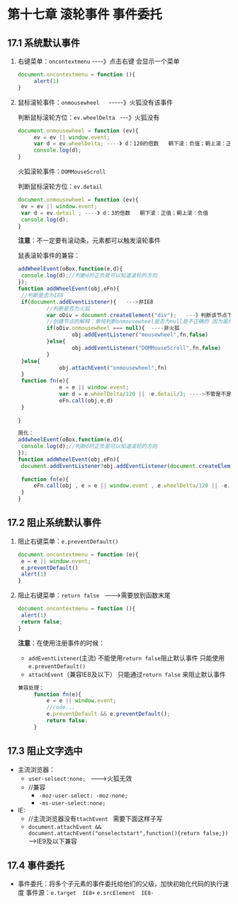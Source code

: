 # 第十七章 滚轮事件 事件委托

## 17.1  系统默认事件

1. 右键菜单：`oncontextmenu`  ----》点击右键 会显示一个菜单

   ```javascript
   document.oncontextmenu = function (){
   		alert(1)
   }
   ```

2. 鼠标滚轮事件：`onmousewheel   `-----》火狐没有该事件

   判断鼠标滚轮方位：`ev.wheelDelta ` ---》火狐没有 

   ```javascript
   document.onmousewheel = function (ev){
   		ev = ev || window.event;
   		var d = ev.wheelDelta; ----》 d：120的倍数   朝下滚：负值；朝上滚：正值
   		console.log(d);
   }
   ```

   火狐滚轮事件：`DOMMouseScroll`

   判断鼠标滚轮方位：`ev.detail `

   ```javascript
   document.onmousewheel = function (ev){
   	ev = ev || window.event;
   	var d = ev.detail ; ----》 d：3的倍数   朝下滚：正值；朝上滚：负值
   	console.log(d);
   }
   ```

      **注意**：不一定要有滚动条，元素都可以触发滚轮事件

   鼠表滚轮事件的兼容：

   ```javascript
   addWheelEvent(oBox,function(e,d){
   	console.log(d);//判断d的正负就可以知道滚轮的方向
   });
   function addWheelEvent(obj,eFn){
   	//判断是否为IE8
   	if(document.addEventListener){   --->非IE8
   			//判断是否为火狐
   			var oDiv = document.createElement("div");   ---》判断该节点下是否有onmousewheel
   			//创建节点的解释：单纯判断onmousewheel是否为null是不正确的 因为虽然在注册事件后都指向该事件 但是 在没有注册事件时，非火狐为null 火狐为undefined，所以创建一个新的节点下是否有该事件即可判断
   			if(oDiv.onmousewheel === null){  ----非火狐
   					obj.addEventListener("mousewheel",fn,false)
   			}else{
   					obj.addEventListener("DOMMouseScroll",fn,false)
   			}
   	}else{
   				obj.attachEvent("onmousewheel",fn)
   	}
   	function fn(e){
   				e = e || window.event;
   				var d = e.wheelDelta/120 || -e.detail/3; ---->不管是不是火狐 都统一数值
   				eFn.call(obj,e,d)
   	}
   			
   }
   ```

   ```javascript
   简化：
   addwheelEvent(oBox,function(e,d){
   	console.log(d);//判断d的正负就可以知道滚轮的方向
   });
   function addWheelEvent(obj,eFn){
   	document.addEventListener?obj.addEventListener(document.createElement("div").onmousewheel ===  null?"mousewheel":"DOMMouseScroll",fn,false):obj.attachEvent("onmousewheel",fn);
   	
   	function fn(e){
   		eFn.call(obj , e = e || window.event , e.wheelDelta/120 || -e.detail/3)
   	}
   }
   
   ```

## 17.2 阻止系统默认事件

1. 阻止右键菜单：`e.preventDefault()`

   ```javascript
   document.oncontextmenu = function (e){
   	e = e || window.event;
   	e.preventDefault()
   	alert(1)
   }
   ```

2. 阻止右键菜单：`return false `  --->需要放到函数末尾

   ```javascript
   document.oncontextmenu = function (){
   	alert(1)
   	return false;
   }
   ```

   **注意**：在使用注册事件的时候：

   - `addEventListener`(主流)  不能使用`return false`阻止默认事件 只能使用`e.preventDefault()`
   - `attachEvent`（兼容IE8及以下） 只能通过`return false` 来阻止默认事件

   ```javascript
   兼容处理：
   		function fn(e){
   			e = e || window.event;
   			//code...
   			e.preventDefault && e.preventDefault();
   			return false;
   		}
   ```

## 17.3 阻止文字选中

- 主流浏览器：
  - `user-selsect:none; `  --->火狐无效
  - //兼容
    - `-moz-user-select: -moz-none; `
    - `-ms-user-select:none;`
- IE:
  - //主流浏览器没有`ttachEvent ` 需要下面这样子写
  - `document.attachEvent && document.attachEvent("onselectstart",function(){return false;}) `-->IE9及以下兼容

## 17.4 事件委托

- 事件委托：将多个子元素的事件委托给他们的父级，加快初始化代码的执行速度
  事件源：`e.target  IE8+`
  		`e.srcElement  IE8-`